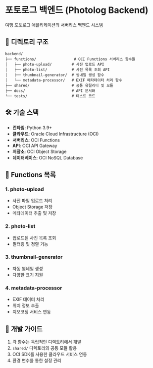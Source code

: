 # 포토로그 백엔드 (Photolog Backend)

여행 포토로그 애플리케이션의 서버리스 백엔드 시스템

## 📁 디렉토리 구조

```
backend/
├── functions/                 # OCI Functions 서버리스 함수들
│   ├── photo-upload/         # 사진 업로드 API
│   ├── photo-list/           # 사진 목록 조회 API
│   ├── thumbnail-generator/  # 썸네일 생성 함수
│   └── metadata-processor/   # EXIF 메타데이터 처리 함수
├── shared/                   # 공통 유틸리티 및 모듈
├── docs/                     # API 문서화
└── tests/                    # 테스트 코드
```

## 🛠️ 기술 스택

- **런타임**: Python 3.9+
- **클라우드**: Oracle Cloud Infrastructure (OCI)
- **서버리스**: OCI Functions
- **API**: OCI API Gateway
- **저장소**: OCI Object Storage
- **데이터베이스**: OCI NoSQL Database

## 🚀 Functions 목록

### 1. photo-upload
- 사진 파일 업로드 처리
- Object Storage 저장
- 메타데이터 추출 및 저장

### 2. photo-list
- 업로드된 사진 목록 조회
- 필터링 및 정렬 기능

### 3. thumbnail-generator
- 자동 썸네일 생성
- 다양한 크기 지원

### 4. metadata-processor
- EXIF 데이터 처리
- 위치 정보 추출
- 지오코딩 서비스 연동

## 📝 개발 가이드

1. 각 함수는 독립적인 디렉토리에서 개발
2. `shared/` 디렉토리의 공통 모듈 활용
3. OCI SDK를 사용한 클라우드 서비스 연동
4. 환경 변수를 통한 설정 관리